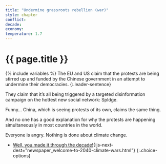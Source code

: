```yaml
---
title: "Undermine grassroots rebellion (war)"
style: chapter
conflict: 
decade: 
economy: 
temperature: 1.7
---
```


<h1>{{ page.title }}</h1>

{% include variables %}
The EU and US claim that the protests are being stirred up and funded by the Chinese government in an attempt to undermine their democracies. 
{:.leader-sentence}

They claim that it’s all being triggered by a targeted disinformation campaign on the hottest new social network: Spldge.

Funny… China, which is seeing protests of its own, claims the same thing.

And no one has a good explanation for why the protests are happening simultaneously in most countries in the world.

Everyone is angry. Nothing is done about climate change.

- [Well, you made it through the decade!](part-page_2040.html){:js-next-dest="newspaper_welcome-to-2040-climate-wars.html"}
{:.choice-options}
